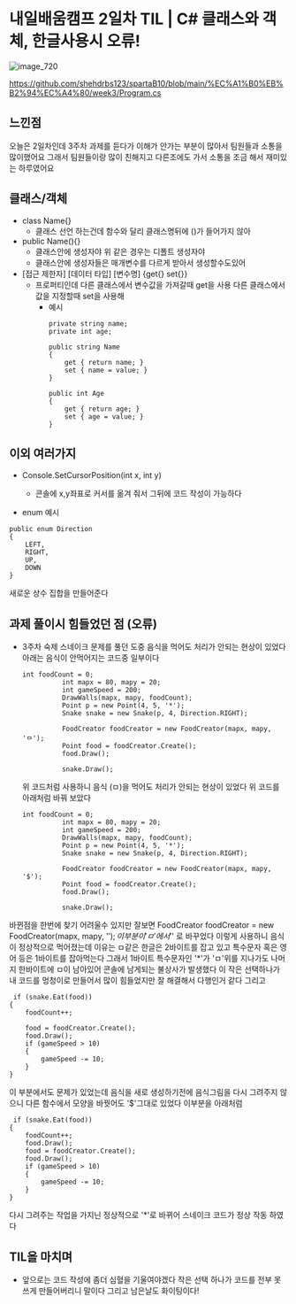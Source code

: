# 내일배움캠프 2일차 TIL | C# 클래스와 객체, 한글사용시 오류!

![image_720](https://github.com/KimMaYa1/NBC/assets/141565207/e84deae9-27a9-4728-a617-7bc512f9d10b)

<htr>https://github.com/shehdrbs123/spartaB10/blob/main/%EC%A1%B0%EB%B2%94%EC%A4%80/week3/Program.cs

## 느낀점

 오늘은 2일차인데 3주차 과제를 듣다가 이해가 안가는 부분이 많아서 팀원들과 소통을 많이했어요
 그래서 팀원들이랑 많이 친해지고 다른조에도 가서 소통을 조금 해서 재미있는 하루였어요

## 클래스/객체

 - class Name{}
    - 클래스 선언 하는건데 함수와 달리 클래스명뒤에 ()가 들어가지 않아
 - public Name(){}
    - 클래스안에 생성자야 위 같은 경우는 디폴트 생성자야
    - 클래스안에 생성자들은 매개변수를 다르게 받아서 생성할수도있어
 - [접근 제한자] [데이터 타입] [변수명] {get{} set{}}
    - 프로퍼티인데 다른 클래스에서 변수값을 가져갈때 get을 사용 다른 클래스에서 값을 지정할때 set을 사용해
      - 예시
        ```
        private string name;
        private int age;

        public string Name
        {
            get { return name; }
            set { name = value; }
        }

        public int Age
        {
            get { return age; }
            set { age = value; }
        }
        ```
        

## 이외 여러가지

- Console.SetCursorPosition(int x, int y)
    - 콘솔에 x,y좌표로 커서를 옮겨 줘서 그뒤에 코드 작성이 가능하다

- enum 예시
```
public enum Direction
{
    LEFT,
    RIGHT,
    UP,
    DOWN
}
```
새로운 상수 집합을 만들어준다


## 과제 풀이시 힘들었던 점 (오류)

- 3주차 숙제 스네이크 문제를 풀던 도중 음식을 먹어도 처리가 안되는 현상이 있었다
  아래는 음식이 안먹어지는 코드중 일부이다

  ```
  int foodCount = 0;
            int mapx = 80, mapy = 20;
            int gameSpeed = 200; 
            DrawWalls(mapx, mapy, foodCount);
            Point p = new Point(4, 5, '*');
            Snake snake = new Snake(p, 4, Direction.RIGHT);

            FoodCreator foodCreator = new FoodCreator(mapx, mapy, 'ㅁ');
            Point food = foodCreator.Create();
            food.Draw();

            snake.Draw();
  ```

  위 코드처럼 사용하니 음식 (ㅁ)을 먹어도 처리가 안되는 현상이 있었다
  위 코드를 아래처럼 바꿔 보았다

  ```
  int foodCount = 0;
            int mapx = 80, mapy = 20;
            int gameSpeed = 200; 
            DrawWalls(mapx, mapy, foodCount);
            Point p = new Point(4, 5, '*');
            Snake snake = new Snake(p, 4, Direction.RIGHT);

            FoodCreator foodCreator = new FoodCreator(mapx, mapy, '$');
            Point food = foodCreator.Create();
            food.Draw();

            snake.Draw();
  ```

 바뀐점을 한번에 찾기 어려울수 있지만 잘보면 FoodCreator foodCreator = new FoodCreator(mapx, mapy, '$');
 이 부분이 'ㅁ' 에서 '$' 로 바꾸었다 이렇게 사용하니 음식이 정상적으로 먹어졌는데
 이유는 ㅁ같은 한글은 2바이트를 잡고 있고 특수문자 혹은 영어 등은 1바이트를 잡아먹는다 그래서
 1바이트 특수문자인 '*'가 'ㅁ'위를 지나가도 나머지 한바이트에 ㅁ이 남아있어 콘솔에 남게되는 불상사가 발생했다
 이 작은 선택하나가 내 코드를 멍청이로 만들어서 많이 힘들었지만 잘 해결해서 다행인거 같다
 그리고 

```
 if (snake.Eat(food))
{
    foodCount++;

    food = foodCreator.Create();
    food.Draw();
    if (gameSpeed > 10)
    {
        gameSpeed -= 10;
    }
}
```

이 부분에서도 문제가 있었는데 음식을 새로 생성하기전에 음식그림을 다시 그려주지 않으니 다른 함수에서 모양을 바꿧어도
'$'그대로 있었다 이부분을 아래처럼

```
 if (snake.Eat(food))
{
    foodCount++;
    food.Draw();   
    food = foodCreator.Create();
    food.Draw();
    if (gameSpeed > 10)
    {
        gameSpeed -= 10;
    }
}
```

다시 그려주는 작업을 가지닌 정상적으로 '*'로 바뀌어 스네이크 코드가 정상 작동 하였다

## TIL을 마치며

 - 앞으로는 코드 작성에 좀더 심혈을 기울여야겠다 작은 선택 하나가 코드를 전부 못쓰게 만들어버리니 말이다
   그리고 남은날도 화이팅이다!